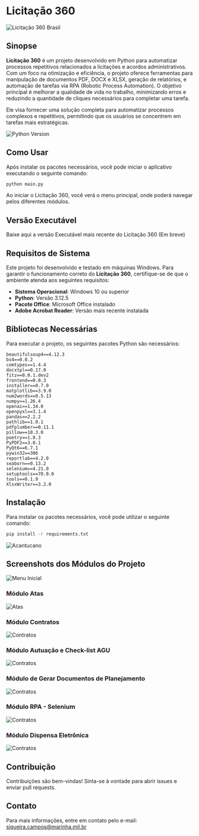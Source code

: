 
# Licitação 360

![Licitação 360 Brasil](https://github.com/Guilhermeksc/licitacao360/blob/master/resources/image/licitacao360_brasil.png)


## Sinopse
**Licitação 360** é um projeto desenvolvido em Python para automatizar processos repetitivos relacionados a licitações e acordos administrativos. Com um foco na otimização e eficiência, o projeto oferece ferramentas para manipulação de documentos PDF, DOCX e XLSX, geração de relatórios, e automação de tarefas via RPA (Robotic Process Automation). O objetivo principal é melhorar a qualidade de vida no trabalho, minimizando erros e reduzindo a quantidade de cliques necessários para completar uma tarefa.

Ele visa fornecer uma solução completa para automatizar processos complexos e repetitivos, permitindo que os usuários se concentrem em tarefas mais estratégicas.

![Python Version](https://img.shields.io/badge/python-3.12.5-blue)

## Como Usar
Após instalar os pacotes necessários, você pode iniciar o aplicativo executando o seguinte comando:

```sh
python main.py
```
Ao iniciar o Licitação 360, você verá o menu principal, onde poderá navegar pelos diferentes módulos.

## Versão Executável

Baixe aqui a versão Executável mais recente do Licitação 360 (Em breve)

## Requisitos de Sistema
Este projeto foi desenvolvido e testado em máquinas Windows. Para garantir o funcionamento correto do **Licitação 360**, certifique-se de que o ambiente atenda aos seguintes requisitos:

- **Sistema Operacional**: Windows 10 ou superior
- **Python**: Versão 3.12.5
- **Pacote Office**: Microsoft Office instalado
- **Adobe Acrobat Reader**: Versão mais recente instalada

## Bibliotecas Necessárias
Para executar o projeto, os seguintes pacotes Python são necessários:

```plaintext
beautifulsoup4==4.12.3
bs4==0.0.2
comtypes==1.4.4
docxtpl==0.17.0
fitz==0.0.1.dev2
frontend==0.0.3
installer==0.7.0
matplotlib==3.9.0
num2words==0.5.13
numpy==1.26.4
openai==1.34.0
openpyxl==3.1.4
pandas==2.2.2
pathlib==1.0.1
pdfplumber==0.11.1
pillow==10.3.0
poetry==1.8.3
PyPDF2==3.0.1
PyQt6==6.7.1
pywin32==306
reportlab==4.2.0
seaborn==0.13.2
selenium==4.21.0
setuptools==70.0.0
tools==0.1.9
XlsxWriter==3.2.0
```

## Instalação
Para instalar os pacotes necessários, você pode utilizar o seguinte comando:

```sh
pip install -r requirements.txt
```
![Acantucano](https://github.com/Guilhermeksc/licitacao360/blob/master/resources/image/Acantucano.png)

## Screenshots dos Módulos do Projeto
![Menu Inicial](https://github.com/Guilhermeksc/licitacao360/blob/master/resources/image/readme1.png)

### Módulo Atas
![Atas](https://github.com/Guilhermeksc/licitacao360/blob/master/resources/image/readme2.png)

### Módulo Contratos
![Contratos](https://github.com/Guilhermeksc/licitacao360/blob/master/resources/image/readme3.png)

### Módulo Autuação e Check-list AGU
![Contratos](https://github.com/Guilhermeksc/licitacao360/blob/master/resources/image/readme4.png)

### Módulo de Gerar Documentos de Planejamento
![Contratos](https://github.com/Guilhermeksc/licitacao360/blob/master/resources/image/readme5.png)

### Módulo RPA - Selenium
![Contratos](https://github.com/Guilhermeksc/licitacao360/blob/master/resources/image/readme6.png)

### Módulo Dispensa Eletrônica
![Contratos](https://github.com/Guilhermeksc/licitacao360/blob/master/resources/image/readme7.png)

## Contribuição
Contribuições são bem-vindas! Sinta-se à vontade para abrir issues e enviar pull requests.

## Contato
Para mais informações, entre em contato pelo e-mail: [siqueira.campos@marinha.mil.br](mailto:siqueira.campos@marinha.mil.br)